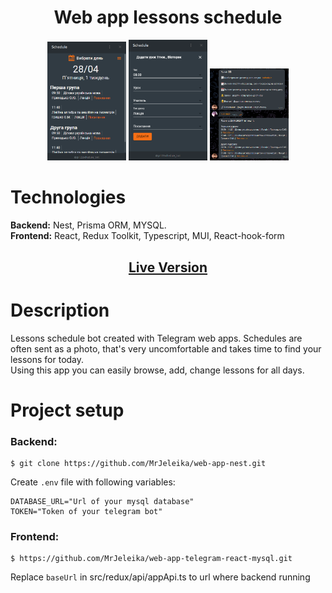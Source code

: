 <h1 align="center">Web app lessons schedule</h1>
<p align="center">
  <img src="./readme_assets/Screenshot_322.png" width="25%">
  <img src="./readme_assets/Screenshot_323.png" width="25%">
  <img src="./readme_assets/Screenshot_324.png" width="25%">
</p>

# Technologies
<p>
  <strong>Backend:</strong> Nest, Prisma ORM, MYSQL.<br/>
  <strong>Frontend:</strong> React, Redux Toolkit, Typescript, MUI, React-hook-form
</p>
<h2 align="center"><a  href="https://t.me/pi123schedule_bot">Live Version</a></h2>

# Description
Lessons schedule bot created with Telegram web apps. Schedules are often sent as a photo, that's very uncomfortable and takes time to find your lessons for today. <br>
Using this app you can easily browse, add, change lessons for all days.


# Project setup

### Backend:
```
$ git clone https://github.com/MrJeleika/web-app-nest.git
```
Create `.env` file with following variables:
```
DATABASE_URL="Url of your mysql database"
TOKEN="Token of your telegram bot"
```

### Frontend:
```
$ https://github.com/MrJeleika/web-app-telegram-react-mysql.git
```
Replace `baseUrl` in src/redux/api/appApi.ts to url where backend running
